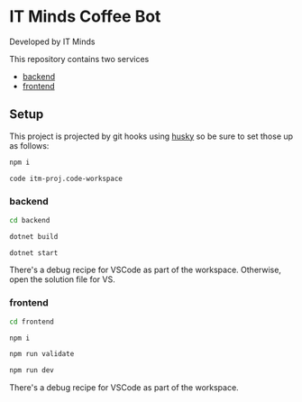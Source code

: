 # IT Minds Coffee Bot

Developed by IT Minds

This repository contains two services

- [backend](./backend/README.md)
- [frontend](./frontend/README.md)

## Setup

This project is projected by git hooks using [husky](https://typicode.github.io/husky/#/) so be sure to set those up as follows:

```sh
npm i

code itm-proj.code-workspace
```

### backend

```sh
cd backend

dotnet build

dotnet start
```

There's a debug recipe for VSCode as part of the workspace. Otherwise, open the solution file for VS.

### frontend

```sh
cd frontend

npm i

npm run validate

npm run dev
```

There's a debug recipe for VSCode as part of the workspace.
